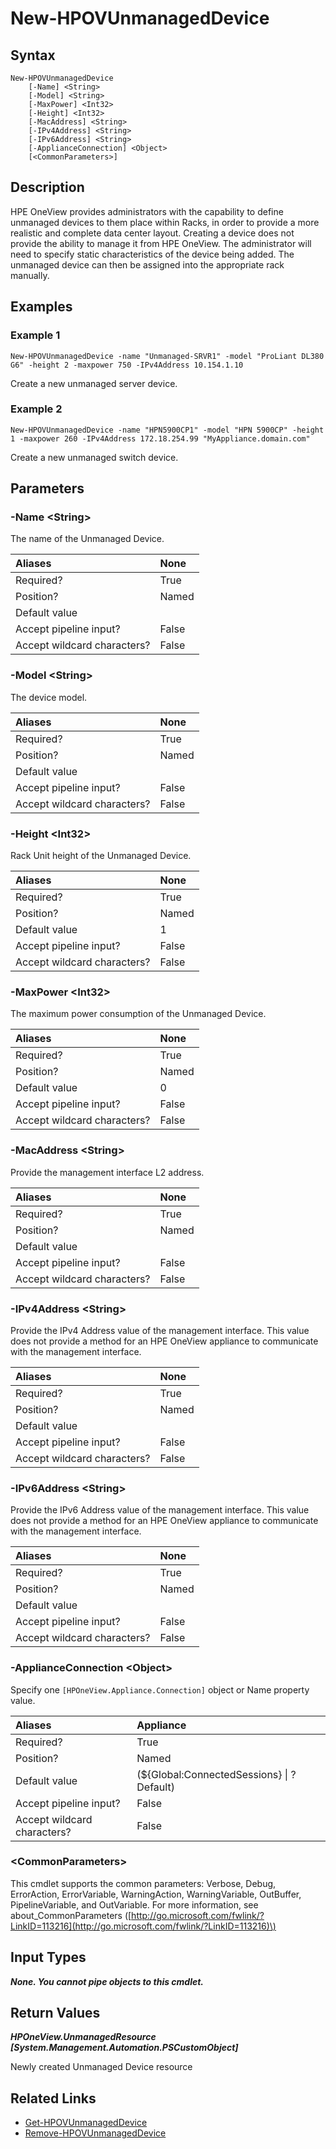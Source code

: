 ﻿---
description: Create an Unmanaged Device.
---

# New-HPOVUnmanagedDevice

## Syntax

```text
New-HPOVUnmanagedDevice
    [-Name] <String>
    [-Model] <String>
    [-MaxPower] <Int32>
    [-Height] <Int32>
    [-MacAddress] <String>
    [-IPv4Address] <String>
    [-IPv6Address] <String>
    [-ApplianceConnection] <Object>
    [<CommonParameters>]
```

## Description

HPE OneView provides administrators with the capability to define unmanaged devices to them place within Racks, in order to provide a more realistic and complete data center layout.  Creating a device does not provide the ability to manage it from HPE OneView.  The administrator will need to specify static characteristics of the device being added.  The unmanaged device can then be assigned into the appropriate rack manually.

## Examples

###  Example 1 

```text
New-HPOVUnmanagedDevice -name "Unmanaged-SRVR1" -model "ProLiant DL380 G6" -height 2 -maxpower 750 -IPv4Address 10.154.1.10

```

Create a new unmanaged server device.

###  Example 2 

```text
New-HPOVUnmanagedDevice -name "HPN5900CP1" -model "HPN 5900CP" -height 1 -maxpower 260 -IPv4Address 172.18.254.99 "MyAppliance.domain.com"

```

Create a new unmanaged switch device.

## Parameters

### -Name &lt;String&gt;

The name of the Unmanaged Device.

| Aliases | None |
| :--- | :--- |
| Required? | True |
| Position? | Named |
| Default value |  |
| Accept pipeline input? | False |
| Accept wildcard characters? | False |

### -Model &lt;String&gt;

The device model.

| Aliases | None |
| :--- | :--- |
| Required? | True |
| Position? | Named |
| Default value |  |
| Accept pipeline input? | False |
| Accept wildcard characters? | False |

### -Height &lt;Int32&gt;

Rack Unit height of the Unmanaged Device.

| Aliases | None |
| :--- | :--- |
| Required? | True |
| Position? | Named |
| Default value | 1 |
| Accept pipeline input? | False |
| Accept wildcard characters? | False |

### -MaxPower &lt;Int32&gt;

The maximum power consumption of the Unmanaged Device.

| Aliases | None |
| :--- | :--- |
| Required? | True |
| Position? | Named |
| Default value | 0 |
| Accept pipeline input? | False |
| Accept wildcard characters? | False |

### -MacAddress &lt;String&gt;

Provide the management interface L2 address.

| Aliases | None |
| :--- | :--- |
| Required? | True |
| Position? | Named |
| Default value |  |
| Accept pipeline input? | False |
| Accept wildcard characters? | False |

### -IPv4Address &lt;String&gt;

Provide the IPv4 Address value of the management interface.  This value does not provide a method for an HPE OneView appliance to communicate with the management interface.

| Aliases | None |
| :--- | :--- |
| Required? | True |
| Position? | Named |
| Default value |  |
| Accept pipeline input? | False |
| Accept wildcard characters? | False |

### -IPv6Address &lt;String&gt;

Provide the IPv6 Address value of the management interface.  This value does not provide a method for an HPE OneView appliance to communicate with the management interface.

| Aliases | None |
| :--- | :--- |
| Required? | True |
| Position? | Named |
| Default value |  |
| Accept pipeline input? | False |
| Accept wildcard characters? | False |

### -ApplianceConnection &lt;Object&gt;

Specify one `[HPOneView.Appliance.Connection]` object or Name property value.

| Aliases | Appliance |
| :--- | :--- |
| Required? | True |
| Position? | Named |
| Default value | (${Global:ConnectedSessions} &vert; ? Default) |
| Accept pipeline input? | False |
| Accept wildcard characters? | False |

### &lt;CommonParameters&gt;

This cmdlet supports the common parameters: Verbose, Debug, ErrorAction, ErrorVariable, WarningAction, WarningVariable, OutBuffer, PipelineVariable, and OutVariable. For more information, see about\_CommonParameters \([http://go.microsoft.com/fwlink/?LinkID=113216](http://go.microsoft.com/fwlink/?LinkID=113216)\)

## Input Types

_**None.  You cannot pipe objects to this cmdlet.**_

## Return Values

_**HPOneView.UnmanagedResource [System.Management.Automation.PSCustomObject]**_

Newly created Unmanaged Device resource

## Related Links

* [Get-HPOVUnmanagedDevice](get-hpovunmanageddevice.md)
* [Remove-HPOVUnmanagedDevice](remove-hpovunmanageddevice.md)
